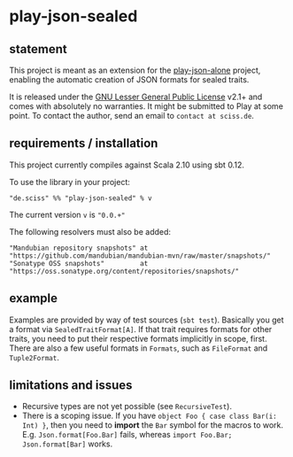 # play-json-sealed

## statement

This project is meant as an extension for the [play-json-alone](https://github.com/mandubian/play-json-alone) project, enabling the automatic creation of JSON formats for sealed traits.

It is released under the [GNU Lesser General Public License](https://raw.github.com/Sciss/play-json-sealed/master/LICENSE) v2.1+ and comes with absolutely no warranties. It might be submitted to Play at some point. To contact the author, send an email to `contact at sciss.de`.

## requirements / installation

This project currently compiles against Scala 2.10 using sbt 0.12.

To use the library in your project:

    "de.sciss" %% "play-json-sealed" % v

The current version `v` is `"0.0.+"`

The following resolvers must also be added:

    "Mandubian repository snapshots" at "https://github.com/mandubian/mandubian-mvn/raw/master/snapshots/"
    "Sonatype OSS snapshots"         at "https://oss.sonatype.org/content/repositories/snapshots/"

## example

Examples are provided by way of test sources (`sbt test`). Basically you get a format via `SealedTraitFormat[A]`. If that trait requires formats for other traits, you need to put their respective formats implicitly in scope, first. There are also a few useful formats in `Formats`, such as `FileFormat` and `Tuple2Format`.

## limitations and issues

- Recursive types are not yet possible (see `RecursiveTest`).
- There is a scoping issue. If you have `object Foo { case class Bar(i: Int) }`, then you need to __import__ the `Bar` symbol for the macros to work. E.g. `Json.format[Foo.Bar]` fails, whereas `import Foo.Bar; Json.format[Bar]` works.

